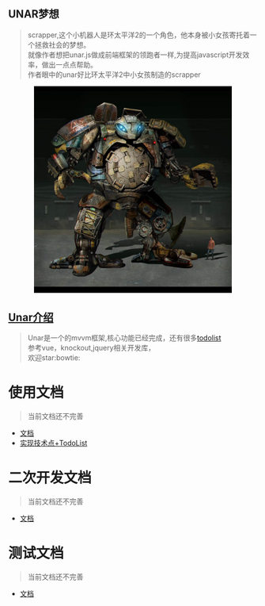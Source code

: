 ## UNAR梦想
> scrapper,这个小机器人是环太平洋2的一个角色，他本身被小女孩寄托着一个拯救社会的梦想。<br>
>就像作者想把unar.js做成前端框架的领跑者一样,为提高javascript开发效率，做出一点点帮助。<br>
> 作者眼中的unar好比环太平洋2中小女孩制造的scrapper
<div align=center><img width="400" src="./scrapper.jpg"/></div>

## [Unar介绍](https://github.com/lkdghzh/unar.js)
> Unar是一个的mvvm框架,核心功能已经完成，还有很多[todolist](doc/use/senior.md)<br>
> 参考vue，knockout,jquery相关开发库，<br>
> 欢迎star:bowtie:

# 使用文档
> 当前文档还不完善
* [文档](doc/use/entry.md)
* [实现技术点+TodoList](doc/use/senior.md)

# 二次开发文档
> 当前文档还不完善
* [文档](doc/develop/test.md)

# 测试文档
> 当前文档还不完善
* [文档](doc/develop/test.md)